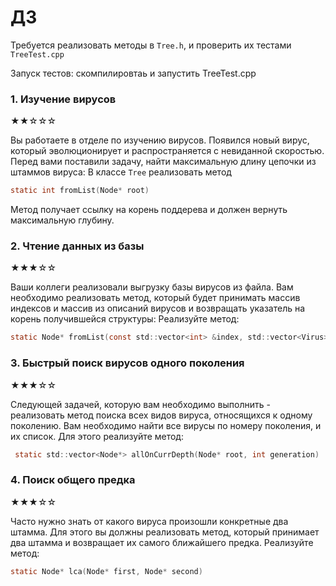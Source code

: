 # ДЗ

Требуется реализовать методы в `Tree.h`, и проверить их тестами `TreeTest.cpp`

Запуск тестов:
скомпилировтаь и запустить TreeTest.cpp

### 1. Изучение вирусов

★★☆☆☆

Вы работаете в отделе по изучению вирусов. Появился новый вирус, который эволюционирует и распространяется с невиданной
скоростью. Перед вами поставили задачу, найти максимальную длину цепочки из штаммов вируса:
В классе `Tree` реализовать метод

```h
static int fromList(Node* root)
```

Метод получает ссылку на корень поддерева и должен вернуть максимальную глубину.

### 2. Чтение данных из базы

★★★☆☆

Ваши коллеги реализовали выгрузку базы вирусов из файла. Вам необходимо реализовать метод, который будет принимать
массив индексов и массив из описаний вирусов и возвращать указатель на корень получившейся структуры:
Реализуйте метод:

```h
static Node* fromList(const std::vector<int> &index, std::vector<Virus> &elements)
```

### 3. Быстрый поиск вирусов одного поколения

★★★☆☆

Следующей задачей, которую вам необходимо выполнить - реализовать метод поиска всех видов вируса,
относящихся к одному поколению. Вам необходимо найти все вирусы по номеру поколения, и
их список. Для этого реализуйте метод:

```h
 static std::vector<Node*> allOnCurrDepth(Node* root, int generation)
```

### 4. Поиск общего предка

★★★☆☆

Часто нужно знать от какого вируса произошли конкретные два штамма. Для этого вы должны реализовать 
метод, который принимает два штамма и возвращает их самого ближайшего предка. Реализуйте метод:

```h
static Node* lca(Node* first, Node* second)
```


